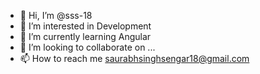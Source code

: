 - 👋 Hi, I’m @sss-18
- 👀 I’m interested in Development
- 🌱 I’m currently learning Angular
- 💞️ I’m looking to collaborate on ...
- 📫 How to reach me saurabhsinghsengar18@gmail.com

<!---
sss-18/sss-18 is a ✨ special ✨ repository because its `README.md` (this file) appears on your GitHub profile.
You can click the Preview link to take a look at your changes.
--->

